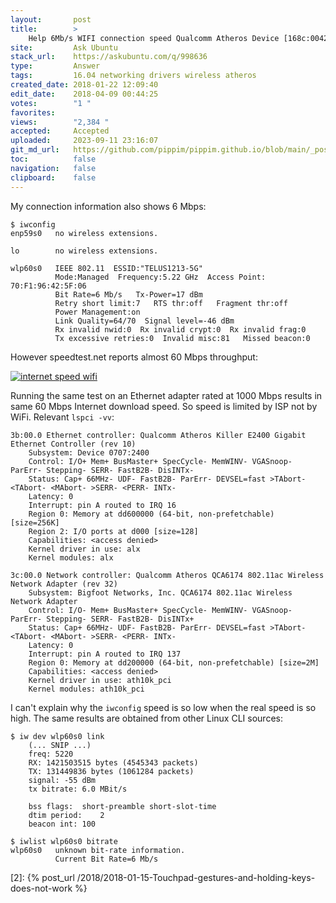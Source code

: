 ```yaml
---
layout:       post
title:        >
    Help 6Mb/s WIFI connection speed Qualcomm Atheros Device [168c:0042] (rev 31)
site:         Ask Ubuntu
stack_url:    https://askubuntu.com/q/998636
type:         Answer
tags:         16.04 networking drivers wireless atheros
created_date: 2018-01-22 12:09:40
edit_date:    2018-04-09 00:44:25
votes:        "1 "
favorites:    
views:        "2,384 "
accepted:     Accepted
uploaded:     2023-09-11 23:16:07
git_md_url:   https://github.com/pippim/pippim.github.io/blob/main/_posts/2018/2018-01-22-Help-6Mb_s-WIFI-connection-speed-Qualcomm-Atheros-Device-_168c_0042_-_rev-31_.md
toc:          false
navigation:   false
clipboard:    false
---
```


My connection information also shows 6 Mbps:

``` 
$ iwconfig
enp59s0   no wireless extensions.

lo        no wireless extensions.

wlp60s0   IEEE 802.11  ESSID:"TELUS1213-5G"  
          Mode:Managed  Frequency:5.22 GHz  Access Point: 70:F1:96:42:5F:06   
          Bit Rate=6 Mb/s   Tx-Power=17 dBm   
          Retry short limit:7   RTS thr:off   Fragment thr:off
          Power Management:on
          Link Quality=64/70  Signal level=-46 dBm  
          Rx invalid nwid:0  Rx invalid crypt:0  Rx invalid frag:0
          Tx excessive retries:0  Invalid misc:81   Missed beacon:0
```

However speedtest.net reports almost 60 Mbps throughput:

[![internet speed wifi][1]][1]

Running the same test on an Ethernet adapter rated at 1000 Mbps results in same 60 Mbps Internet download speed. So speed is limited by ISP not by WiFi. Relevant `lspci -vv`:

``` 
3b:00.0 Ethernet controller: Qualcomm Atheros Killer E2400 Gigabit Ethernet Controller (rev 10)
	Subsystem: Device 0707:2400
	Control: I/O+ Mem+ BusMaster+ SpecCycle- MemWINV- VGASnoop- ParErr- Stepping- SERR- FastB2B- DisINTx-
	Status: Cap+ 66MHz- UDF- FastB2B- ParErr- DEVSEL=fast >TAbort- <TAbort- <MAbort- >SERR- <PERR- INTx-
	Latency: 0
	Interrupt: pin A routed to IRQ 16
	Region 0: Memory at dd600000 (64-bit, non-prefetchable) [size=256K]
	Region 2: I/O ports at d000 [size=128]
	Capabilities: <access denied>
	Kernel driver in use: alx
	Kernel modules: alx

3c:00.0 Network controller: Qualcomm Atheros QCA6174 802.11ac Wireless Network Adapter (rev 32)
	Subsystem: Bigfoot Networks, Inc. QCA6174 802.11ac Wireless Network Adapter
	Control: I/O- Mem+ BusMaster+ SpecCycle- MemWINV- VGASnoop- ParErr- Stepping- SERR- FastB2B- DisINTx+
	Status: Cap+ 66MHz- UDF- FastB2B- ParErr- DEVSEL=fast >TAbort- <TAbort- <MAbort- >SERR- <PERR- INTx-
	Latency: 0
	Interrupt: pin A routed to IRQ 137
	Region 0: Memory at dd200000 (64-bit, non-prefetchable) [size=2M]
	Capabilities: <access denied>
	Kernel driver in use: ath10k_pci
	Kernel modules: ath10k_pci
```

I can't explain why the `iwconfig` speed is so low when the real speed is so high. The same results are obtained from other Linux CLI sources:

``` 
$ iw dev wlp60s0 link
    (... SNIP ...)
	freq: 5220
	RX: 1421503515 bytes (4545343 packets)
	TX: 131449836 bytes (1061284 packets)
	signal: -55 dBm
	tx bitrate: 6.0 MBit/s

	bss flags:	short-preamble short-slot-time
	dtim period:	2
	beacon int:	100

$ iwlist wlp60s0 bitrate
wlp60s0   unknown bit-rate information.
          Current Bit Rate=6 Mb/s
```

  [1]: https://i.stack.imgur.com/oyD90.png
  [2]: {% post_url /2018/2018-01-15-Touchpad-gestures-and-holding-keys-does-not-work %}
